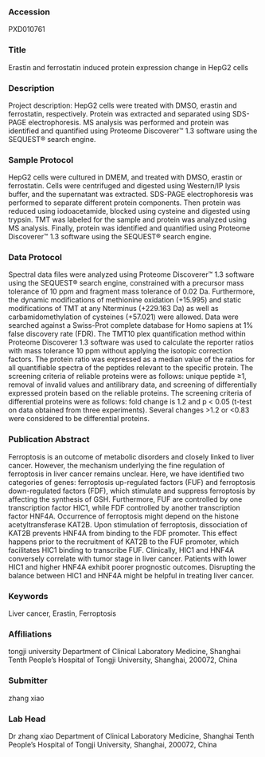 ### Accession
PXD010761

### Title
Erastin and ferrostatin induced protein expression change in HepG2 cells

### Description
Project description: HepG2 cells were treated with DMSO, erastin and ferrostatin, respectively. Protein was extracted and separated using SDS-PAGE electrophoresis. MS analysis was performed and protein was identified and quantified using Proteome Discoverer™ 1.3 software using the SEQUEST® search engine.

### Sample Protocol
HepG2 cells were cultured in DMEM, and treated with DMSO, erastin or ferrostatin. Cells were centrifuged and digested using Western/IP lysis buffer, and the supernatant was extracted. SDS-PAGE electrophoresis was performed to separate different protein components. Then protein was reduced using iodoacetamide, blocked using cysteine and digested using trypsin. TMT was labeled for the sample and protein was analyzed using MS analysis. Finally, protein was identified and quantified using Proteome Discoverer™ 1.3 software using the SEQUEST® search engine.

### Data Protocol
Spectral data files were analyzed using Proteome Discoverer™ 1.3 software using the SEQUEST® search engine, constrained with a precursor mass tolerance of 10 ppm and fragment mass tolerance of 0.02 Da. Furthermore, the dynamic modifications of methionine oxidation (+15.995) and static modifications of TMT at any Nterminus (+229.163 Da) as well as carbamidomethylation of cysteines (+57.021) were allowed. Data were searched against a Swiss-Prot complete database for Homo sapiens at 1% false discovery rate (FDR). The TMT10 plex quantification method within Proteome Discoverer 1.3 software was used to calculate the reporter ratios with mass tolerance 10 ppm without applying the isotopic correction factors. The protein ratio was expressed as a median value of the ratios for all quantifiable spectra of the peptides relevant to the specific protein. The screening criteria of reliable proteins were as follows: unique peptide ≥1, removal of invalid values and antilibrary data, and screening of differentially expressed protein based on the reliable proteins. The screening criteria of differential proteins were as follows: fold change is 1.2 and p < 0.05 (t-test on data obtained from three experiments). Several changes >1.2 or <0.83 were considered to be differential proteins.

### Publication Abstract
Ferroptosis is an outcome of metabolic disorders and closely linked to liver cancer. However, the mechanism underlying the fine regulation of ferroptosis in liver cancer remains unclear. Here, we have identified two categories of genes: ferroptosis up-regulated factors (FUF) and ferroptosis down-regulated factors (FDF), which stimulate and suppress ferroptosis by affecting the synthesis of GSH. Furthermore, FUF are controlled by one transcription factor HIC1, while FDF controlled by another transcription factor HNF4A. Occurrence of ferroptosis might depend on the histone acetyltransferase KAT2B. Upon stimulation of ferroptosis, dissociation of KAT2B prevents HNF4A from binding to the FDF promoter. This effect happens prior to the recruitment of KAT2B to the FUF promoter, which facilitates HIC1 binding to transcribe FUF. Clinically, HIC1 and HNF4A conversely correlate with tumor stage in liver cancer. Patients with lower HIC1 and higher HNF4A exhibit poorer prognostic outcomes. Disrupting the balance between HIC1 and HNF4A might be helpful in treating liver cancer.

### Keywords
Liver cancer, Erastin, Ferroptosis

### Affiliations
tongji university
Department of Clinical Laboratory Medicine, Shanghai Tenth People’s Hospital of Tongji University, Shanghai, 200072, China

### Submitter
zhang xiao

### Lab Head
Dr zhang xiao
Department of Clinical Laboratory Medicine, Shanghai Tenth People’s Hospital of Tongji University, Shanghai, 200072, China


